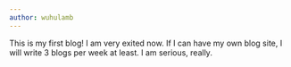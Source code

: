 ```yaml
---
author: wuhulamb
---
```


This is my first blog! I am very exited now. If I can have my own blog site, I will write 3 blogs per week at least. I am serious, really.
